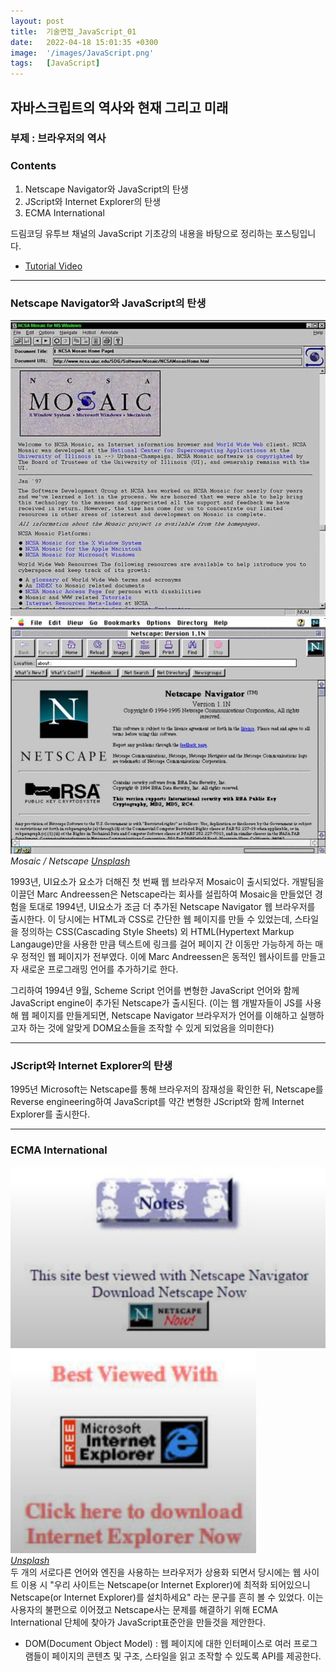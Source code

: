 ```yaml
---
layout: post
title:  기술면접_JavaScript_01
date:   2022-04-18 15:01:35 +0300
image:  '/images/JavaScript.png'
tags:   [JavaScript]
---
```


## 자바스크립트의 역사와 현재 그리고 미래<br/>
### 부제 : 브라우저의 역사

### Contents <br/>
1. Netscape Navigator와 JavaScript의 탄생<br/>
2. JScript와 Internet Explorer의 탄생<br/>
3. ECMA International<br/>

드림코딩 유투브 채널의 JavaScript 기초강의 내용을 바탕으로 정리하는 포스팅입니다. 
* [Tutorial Video](https://www.youtube.com/watch?v=wcsVjmHrUQg&list=PLv2d7VI9OotTVOL4QmPfvJWPJvkmv6h-2&index=1)

___

### Netscape Navigator와 JavaScript의 탄생<br/>
<div class="gallery-box">
  <div class="gallery">
    <img src="/images/Posting/JavaScript/01.png" alt="Project">
    <img src="/images/Posting/JavaScript/02.png" alt="Project">
  </div>
  <em>Mosaic / Netscape  <a href="https://unsplash.com/" target="_blank">Unsplash</a></em>
</div>

1993년, UI요소가 요소가 더해진 첫 번째 웹 브라우저 Mosaic이 출시되었다. 개발팀을 이끌던 Marc Andreessen은 Netscape라는 회사를 설립하여 Mosaic을 만들었던 경험을 토대로 1994년, UI요소가 조금 더 추가된 Netscape Navigator 웹 브라우저를 출시한다. 이 당시에는 HTML과 CSS로 간단한 웹 페이지를 만들 수 있었는데, 스타일을 정의하는 CSS(Cascading Style Sheets) 외 HTML(Hypertext Markup Langauge)만을 사용한 만큼 텍스트에 링크를 걸어 페이지 간 이동만 가능하게 하는 매우 정적인 웹 페이지가 전부였다. 이에 Marc Andreessen은 동적인 웹사이트를 만들고자 새로운 프로그래밍 언어를 추가하기로 한다. <br/>

그리하여 1994년 9월, Scheme Script 언어를 변형한 JavaScript 언어와 함께 JavaScript engine이 추가된 Netscape가 출시된다. (이는 웹 개발자들이 JS를 사용해 웹 페이지를 만들게되면, Netscape Navigator 브라우저가 언어를 이해하고 실행하고자 하는 것에 알맞게 DOM요소들을 조작할 수 있게 되었음을 의미한다)

___

### JScript와 Internet Explorer의 탄생<br/>
1995년 Microsoft는 Netscape를 통해 브라우저의 잠재성을 확인한 뒤, Netscape를 Reverse engineering하여 JavaScript를 약간 변형한 JScript와 함께 Internet Explorer를 출시한다. <br/>

___

### ECMA International<br/>
<div class="gallery-box">
  <div class="gallery">
    <img src="/images/Posting/JavaScript/03.png" alt="Project">
    <img src="/images/Posting/JavaScript/04.png" alt="Project">
  </div>
  <em><a href="https://unsplash.com/" target="_blank">Unsplash</a></em>
</div>
두 개의 서로다른 언어와 엔진을 사용하는 브라우저가 상용화 되면서 당시에는 웹 사이트 이용 시 "우리 사이트는 Netscape(or Internet Explorer)에 최적화 되어있으니 Netscape(or Internet Explorer)를 설치하세요" 라는 문구를 흔히 볼 수 있었다. 이는 사용자의 불편으로 이어졌고 Netscape사는 문제를 해결하기 위해 ECMA International 단체에 찾아가 JavaScript표준안을 만들것을 제안한다.




* DOM(Document Object Model) : 웹 페이지에 대한 인터페이스로 여러 프로그램들이 페이지의 콘텐츠 및 구조, 스타일을 읽고 조작할 수 있도록 API를 제공한다.


